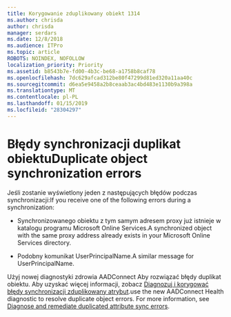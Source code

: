 ```yaml
---
title: Korygowanie zduplikowany obiekt 1314
ms.author: chrisda
author: chrisda
manager: serdars
ms.date: 12/8/2018
ms.audience: ITPro
ms.topic: article
ROBOTS: NOINDEX, NOFOLLOW
localization_priority: Priority
ms.assetid: b8543b7e-fd00-4b3c-be68-a1758b8caf78
ms.openlocfilehash: 7dc629afcad312be80f47299d81ed320a11aa40c
ms.sourcegitcommit: d6ea5e9458a2b8ceaab3ac4bd483e1130b9a398a
ms.translationtype: MT
ms.contentlocale: pl-PL
ms.lasthandoff: 01/15/2019
ms.locfileid: "28304297"
---
```

# <a name="duplicate-object-synchronization-errors"></a><span data-ttu-id="ce85a-102">Błędy synchronizacji duplikat obiektu</span><span class="sxs-lookup"><span data-stu-id="ce85a-102">Duplicate object synchronization errors</span></span>

<span data-ttu-id="ce85a-103">Jeśli zostanie wyświetlony jeden z następujących błędów podczas synchronizacji:</span><span class="sxs-lookup"><span data-stu-id="ce85a-103">If you receive one of the following errors during a synchronization:</span></span>
  
- <span data-ttu-id="ce85a-104">Synchronizowanego obiektu z tym samym adresem proxy już istnieje w katalogu programu Microsoft Online Services.</span><span class="sxs-lookup"><span data-stu-id="ce85a-104">A synchronized object with the same proxy address already exists in your Microsoft Online Services directory.</span></span>
    
- <span data-ttu-id="ce85a-105">Podobny komunikat UserPrincipalName.</span><span class="sxs-lookup"><span data-stu-id="ce85a-105">A similar message for UserPrincipalName.</span></span>
    
<span data-ttu-id="ce85a-p101">Użyj nowej diagnostyki zdrowia AADConnect Aby rozwiązać błędy duplikat obiektu. Aby uzyskać więcej informacji, zobacz [Diagnozuj i korygować błędy synchronizacji zduplikowany atrybut](https://docs.microsoft.com/azure/active-directory/hybrid/how-to-connect-health-diagnose-sync-errors).</span><span class="sxs-lookup"><span data-stu-id="ce85a-p101">use the new AADConnect Health diagnostic to resolve duplicate object errors. For more information, see [Diagnose and remediate duplicated attribute sync errors](https://docs.microsoft.com/azure/active-directory/hybrid/how-to-connect-health-diagnose-sync-errors).</span></span>
  

